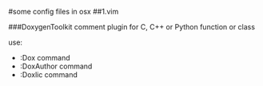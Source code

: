 #some config files in osx
##1.vim 


###DoxygenToolkit
comment plugin for C, C++ or Python function or class

use:

- :Dox command 
- :DoxAuthor command
- :Doxlic command





